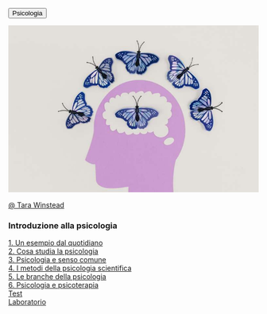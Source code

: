 <link rel="stylesheet" href="../assets/style.css">


<button class="button green">Psicologia</button> 

![Tara Winstead](../immagini/pexels-tara-winstead-8849272-2-md.jpg)

[@ Tara Winstead](https://www.pexels.com/it-it/foto/arte-testa-creativita-farfalle-8849272/)

### Introduzione alla psicologia   

[1. Un esempio dal quotidiano](introduzione-alla-psicologia#1-un-esempio-dal-quotidiano)  
[2. Cosa studia la psicologia](introduzione-alla-psicologia#2-cosa-studia-la-psicologia)    
[3. Psicologia e senso comune](introduzione-alla-psicologia#3-psicologia-e-senso-comune)  
[4. I metodi della psicologia scientifica](introduzione-alla-psicologia#4-i-metodi-della-psicologia-scientifica)  
[5. Le branche della psicologia](introduzione-alla-psicologia#5-le-branche-della-psicologia)  
[6. Psicologia e psicoterapia](introduzione-alla-psicologia#6-psicologia-e-psicoterapia)  
[Test](test.html)  
[Laboratorio](laboratorio.md)

         

